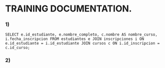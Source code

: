 # TRAINING DOCUMENTATION.

### 1) 
`SELECT e.id_estudiante, e.nombre_completo, c.nombre AS nombre_curso, i.fecha_inscripcion FROM estudiantes e JOIN inscripciones i ON e.id_estudiante = i.id_estudiante JOIN cursos c ON i.id_inscripcion = c.id_curso;`

### 2)

